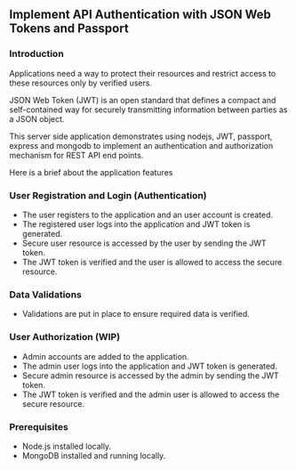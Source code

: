 ## Implement API Authentication with JSON Web Tokens and Passport

### Introduction
Applications need a way to protect their resources and restrict access to these resources only by verified users.

JSON Web Token (JWT) is an open standard that defines a compact and self-contained way for securely transmitting information between parties as a JSON object.

This server side application demonstrates using nodejs, JWT, passport, express and mongodb to implement an authentication and authorization mechanism for REST API end points.

Here is a brief about the application features 

### User Registration and Login (Authentication)
* The user registers to the application and an user account is created.
* The registered user logs into the application and JWT token is generated.
* Secure user resource is accessed by the user by sending the JWT token.
* The JWT token is verified and the user is allowed to access the secure resource.

### Data Validations
* Validations are put in place to ensure required data is verified.

### User Authorization (WIP)
* Admin accounts are added to the application.
* The admin user logs into the application and JWT token is generated.
* Secure admin resource is accessed by the admin by sending the JWT token.
* The JWT token is verified and the admin user is allowed to access the secure resource.

### Prerequisites
* Node.js installed locally.
* MongoDB installed and running locally.
